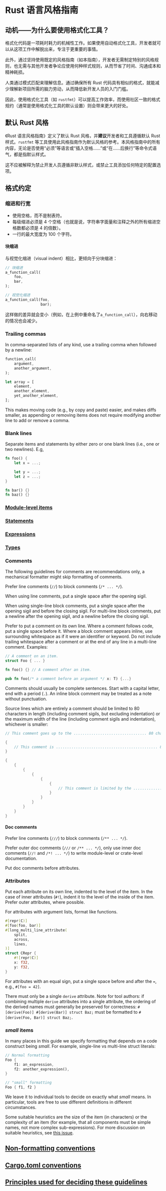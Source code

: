 # Rust 语言风格指南

## 动机——为什么要使用格式化工具？

格式化代码是一项耗时耗力的机械性工作。如果使用自动格式化工具，开发者就可以从这项工作中解脱出来，专注于更重要的事情。

此外，通过坚持使用既定的风格指南（如本指南），开发者无需制定特别的风格规则，也无需与其他开发者争论应使用何种样式规则，从而节省了时间、沟通成本和精神耗损。

人类通过模式匹配来理解信息。通过确保所有 Rust 代码具有相似的格式，就能减少理解新项目所需的脑力劳动，从而降低新开发人员的入门门槛。

因此，使用格式化工具（如 `rustfmt`）可以提高工作效率，而使用社区一致的格式规约（通常是使用格式化工具的默认设置）则会带来更大的好处。

## 默认 Rust 风格

《Rust 语言风格指南》定义了默认 Rust 风格，并**建议**开发者和工具遵循默认 Rust 样式。`rustfmt` 等工具使用此风格指南作为默认风格的参考。本风格指南中的所有内容，无论是否使用“必须”等语言或“插入空格......”或“在......后换行”等命令式语气，都是指默认样式。

这不应被解释为禁止开发人员遵循非默认样式，或禁止工具添加任何特定的配置选项。

## 格式约定

### 缩进和行宽

- 使用空格，而不是制表符。
- 每级缩进必须是 4 个空格（也就是说，字符串字面量和注释之外的所有缩进空格数都必须是 4 的倍数）。
- 一行的最大宽度为 100 个字符。

#### 块缩进

与视觉化缩进（visual indent）相比，更倾向于分块缩进：

```rust
// 块缩进
a_function_call(
    foo,
    bar,
);

// 视觉化缩进
a_function_call(foo,
                bar);
```

这样做的差异就会变小（例如，在上例中重命名了`a_function_call`），向右移动的情况也会减少。

### Trailing commas

In comma-separated lists of any kind, use a trailing comma when followed by a
newline:

```rust
function_call(
    argument,
    another_argument,
);

let array = [
    element,
    another_element,
    yet_another_element,
];
```

This makes moving code (e.g., by copy and paste) easier, and makes diffs
smaller, as appending or removing items does not require modifying another line
to add or remove a comma.

### Blank lines

Separate items and statements by either zero or one blank lines (i.e., one or
two newlines). E.g,

```rust
fn foo() {
    let x = ...;

    let y = ...;
    let z = ...;
}

fn bar() {}
fn baz() {}
```

### [Module-level items](items.md)
### [Statements](statements.md)
### [Expressions](expressions.md)
### [Types](types.md)


### Comments

The following guidelines for comments are recommendations only, a mechanical
formatter might skip formatting of comments.

Prefer line comments (`//`) to block comments (`/* ... */`).

When using line comments, put a single space after the opening sigil.

When using single-line block comments, put a single space after the opening
sigil and before the closing sigil. For multi-line block comments, put a
newline after the opening sigil, and a newline before the closing sigil.

Prefer to put a comment on its own line. Where a comment follows code, put a
single space before it. Where a block comment appears inline, use surrounding
whitespace as if it were an identifier or keyword. Do not include trailing
whitespace after a comment or at the end of any line in a multi-line comment.
Examples:

```rust
// A comment on an item.
struct Foo { ... }

fn foo() {} // A comment after an item.

pub fn foo(/* a comment before an argument */ x: T) {...}
```

Comments should usually be complete sentences. Start with a capital letter, end
with a period (`.`). An inline block comment may be treated as a note without
punctuation.

Source lines which are entirely a comment should be limited to 80 characters
in length (including comment sigils, but excluding indentation) or the maximum
width of the line (including comment sigils and indentation), whichever is
smaller:

```rust
// This comment goes up to the ................................. 80 char margin.

{
    // This comment is .............................................. 80 chars wide.
}

{
    {
        {
            {
                {
                    {
                        // This comment is limited by the ......................... 100 char margin.
                    }
                }
            }
        }
    }
}
```

#### Doc comments

Prefer line comments (`///`) to block comments (`/** ... */`).

Prefer outer doc comments (`///` or `/** ... */`), only use inner doc comments
(`//!` and `/*! ... */`) to write module-level or crate-level documentation.

Put doc comments before attributes.

### Attributes

Put each attribute on its own line, indented to the level of the item.
In the case of inner attributes (`#!`), indent it to the level of the inside of
the item. Prefer outer attributes, where possible.

For attributes with argument lists, format like functions.

```rust
#[repr(C)]
#[foo(foo, bar)]
#[long_multi_line_attribute(
    split,
    across,
    lines,
)]
struct CRepr {
    #![repr(C)]
    x: f32,
    y: f32,
}
```

For attributes with an equal sign, put a single space before and after the `=`,
e.g., `#[foo = 42]`.

There must only be a single `derive` attribute. Note for tool authors: if
combining multiple `derive` attributes into a single attribute, the ordering of
the derived names must generally be preserved for correctness:
`#[derive(Foo)] #[derive(Bar)] struct Baz;` must be formatted to
`#[derive(Foo, Bar)] struct Baz;`.

### *small* items

In many places in this guide we specify formatting that depends on a code
construct being *small*. For example, single-line vs multi-line struct
literals:

```rust
// Normal formatting
Foo {
    f1: an_expression,
    f2: another_expression(),
}

// "small" formatting
Foo { f1, f2 }
```

We leave it to individual tools to decide on exactly what *small* means. In
particular, tools are free to use different definitions in different
circumstances.

Some suitable heuristics are the size of the item (in characters) or the
complexity of an item (for example, that all components must be simple names,
not more complex sub-expressions). For more discussion on suitable heuristics,
see [this issue](https://github.com/rust-lang-nursery/fmt-rfcs/issues/47).

## [Non-formatting conventions](advice.md)

## [Cargo.toml conventions](cargo.md)

## [Principles used for deciding these guidelines](principles.md)
